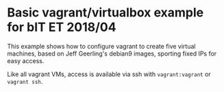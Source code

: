 # Basic vagrant/virtualbox example for bIT ET 2018/04

This example shows how to configure vagrant to create five virtual machines, based on Jeff Geerling's debian9 images, sporting fixed IPs for easy access.

Like all vagrant VMs, access is available via ssh with ```vagrant:vagrant``` or ```vagrant ssh```.
